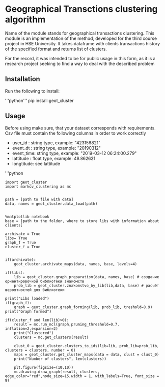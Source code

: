 # Geographical Transctions clustering algorithm

Name of the module stands for geographical transactions clustering. This module is an implementation of the method, developed for the third course project in HSE University. It takes dataframe with clients transactions history of the
specified format and returns list of clusters.

For the record, it was intended to be for public usage in this form, as it is a research project seeking to find a way to deal with the described problem

## Installation

Run the following to install:

'''python'''
    pip install geot_cluster


## Usage

Before using make sure, that your dataset corresponds with requirements. Csv file must contain the following columns in order to work correctly

* user_id   :   string type, example: "423156821"
* event_dt  :   string type, example: "20190312"
* event_time:   string type, example: "2019-03-12 06:24:00.279"
* lattitude :   float  type, example: 49.862621
* longtitude:   see lattitude

'''python

    import geot_cluster
    import markov_clustering as mc
    

    path = [path to file with data]
    data, names = geot_cluster.data_load(path)


    %matplotlib notebook
    base = [path to the folder, where to store libs with information about clients]

    archivate = True
    libs= True
    graph_f = True
    cluster_f = True


    if(archivate):
        geot_cluster.archivate_maps(data, names, base, levels=4)

    if(libs):
        lib = geot_cluster.graph_preparation(data, names, base) # создание ориентировочной библиотеки знакомств
        prob_lib = geot_cluster.znakomstvo_by_lib(lib,data, base) # расчёт вероятностей для библиотеки

    print("Libs loaded")
    if(graph_f):
        graph = geot_cluster.graph_forming(lib, prob_lib, treshold=0.9)
    print("Graph formed")

    if(cluster_f and len(lib)>0):
        result = mc.run_mcl(graph,pruning_threshold=0.7, inflation=2,expansion=2) 
        print("Clustered")
        clusters = mc.get_clusters(result)

        clust_0 = geot_cluster.clusters_to_ids(lib=lib, prob_lib=prob_lib, clusters = clusters, number = 0)
        maps = geot_cluster.get_cluster_maps(data = data, clust = clust_0)
        print("Number of clusters", len(clusters))

        plt.figure(figsize=(10,10))
        mc.drawing.draw_graph(result, clusters, edge_color="red",node_size=15,width = 1, with_labels=True, font_size = 8)
